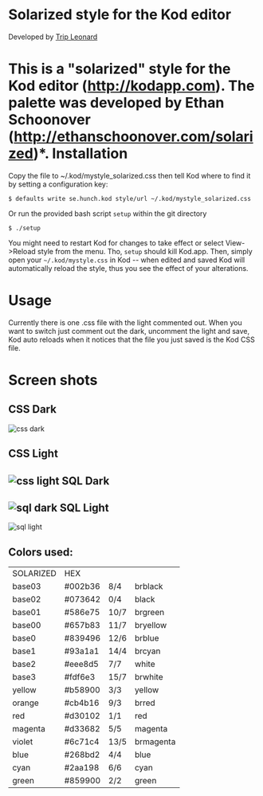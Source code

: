 Solarized style for the Kod editor
==================================
  
Developed by [Trip Leonard](http://trip.invisibledog.net)
  
This is a "solarized" style for the Kod editor (http://kodapp.com). 
The palette was developed by Ethan Schoonover 
(http://ethanschoonover.com/solarized)*.
Installation
============
  
Copy the file to ~/.kod/mystyle_solarized.css then tell Kod where to find it
by setting a configuration key:
 
    $ defaults write se.hunch.kod style/url ~/.kod/mystyle_solarized.css

Or run the provided bash script `setup` within the git directory
    
    $ ./setup

You might need to restart Kod for changes to take effect or 
select View->Reload style from the menu. Tho, `setup` should kill Kod.app.
Then, simply open your `~/.kod/mystyle.css` in Kod -- when edited and saved Kod will
automatically reload the style, thus you see the effect of your 
alterations.

Usage
=====

Currently there is one .css file with the light commented out.
When you want to switch just comment out the dark, 
uncomment the light and save, Kod auto reloads when 
it notices that the file you just saved is the Kod CSS file.  
  
Screen shots
===
CSS Dark
---
![css dark](https://github.com/tripleonard/kod-solarized/raw/master/img/kod-css-dark.png)

CSS Light
---
![css light](https://github.com/tripleonard/kod-solarized/raw/master/img/kod-css-light.png)
SQL Dark
---
![sql dark](https://github.com/tripleonard/kod-solarized/raw/master/img/kod-sql-dark.png)
SQL Light
---
![sql light](https://github.com/tripleonard/kod-solarized/raw/master/img/kod-sql-light.png)

Colors used:
---
<table>
  <tr>
    <td>SOLARIZED</td>
    <td>HEX</td>
    <td>&nbsp;</td>
    <td>&nbsp;</td>
  </tr>
  <tr>
    <td>base03</td>
    <td>#002b36</td>
    <td>8/4</td>
    <td>brblack</td>
  </tr>  
  <tr>
    <td>base02</td>
    <td>#073642</td>
    <td>0/4</td>
    <td>black</td>
  </tr>    
  <tr>
    <td>base01</td>
    <td>#586e75</td>
    <td>10/7</td>
    <td>brgreen</td>
  </tr>  
  <tr>
    <td>base00</td>
    <td>#657b83</td>
    <td>11/7</td>
    <td>bryellow</td>
  </tr> 
  <tr>
    <td>base0</td>
    <td>#839496</td>
    <td>12/6</td>
    <td>brblue</td>
  </tr>   
  <tr>
    <td>base1</td>
    <td>#93a1a1</td>
    <td>14/4</td>
    <td>brcyan</td>
  </tr>   
  <tr>
    <td>base2</td>
    <td>#eee8d5</td>
    <td>7/7</td>
    <td>white</td>
  </tr>
  <tr>
    <td>base3</td>
    <td>#fdf6e3</td>
    <td>15/7</td>
    <td>brwhite</td>
  </tr>
  <tr>
    <td>yellow</td>
    <td>#b58900</td>
    <td>3/3</td>
    <td>yellow</td>
  </tr> 
  <tr>
    <td>orange</td>
    <td>#cb4b16</td>
    <td>9/3</td>
    <td>brred</td>
  </tr>
  <tr>
    <td>red</td>
    <td>#d30102</td>
    <td>1/1</td>
    <td>red</td>
  </tr>
  <tr>
    <td>magenta</td>
    <td>#d33682</td>
    <td>5/5</td>
    <td>magenta</td>
  </tr>
  <tr>
    <td>violet</td>
    <td>#6c71c4</td>
    <td>13/5</td>
    <td>brmagenta</td>
  </tr>
  <tr>
    <td>blue</td>
    <td>#268bd2</td>
    <td>4/4</td>
    <td>blue</td>
  </tr>
  <tr>
    <td>cyan</td>
    <td>#2aa198</td>
    <td>6/6</td>
    <td>cyan</td>
  </tr>
  <tr>
    <td>green</td>
    <td>#859900</td>
    <td>2/2</td>
    <td>green</td>
  </tr>
</table>
